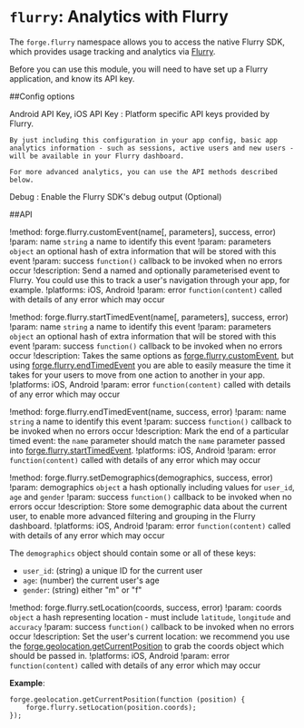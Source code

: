 ``flurry``: Analytics with Flurry
=================================

The ``forge.flurry`` namespace allows you to access the native Flurry SDK, which provides usage tracking and analytics via [Flurry](http://www.flurry.com/).

Before you can use this module, you will need to have set up a Flurry
application, and know its API key.

##Config options

Android API Key,
iOS API Key
:	Platform specific API keys provided by Flurry.

	By just including this configuration in your app config, basic app
	analytics information - such as sessions, active users and new users -
	will be available in your Flurry dashboard.

	For more advanced analytics, you can use the API methods described
	below.

Debug
:	Enable the Flurry SDK's debug output (Optional)

##API

!method: forge.flurry.customEvent(name[, parameters], success, error)
!param: name `string` a name to identify this event
!param: parameters `object` an optional hash of extra information that will be stored with this event
!param: success `function()` callback to be invoked when no errors occur
!description: Send a named and optionally parameterised event to Flurry. You could use this to track a user's navigation through your app, for example.
!platforms: iOS, Android
!param: error `function(content)` called with details of any error which may occur

!method: forge.flurry.startTimedEvent(name[, parameters], success, error)
!param: name `string` a name to identify this event
!param: parameters `object` an optional hash of extra information that will be stored with this event
!param: success `function()` callback to be invoked when no errors occur
!description: Takes the same options as [forge.flurry.customEvent](index.html#forgeflurrycustomeventname-parameters-success-error), but using [forge.flurry.endTimedEvent](index.html#forgeflurryendtimedeventname-success-error) you are able to easily measure the time it takes for your users to move from one action to another in your app.
!platforms: iOS, Android
!param: error `function(content)` called with details of any error which may occur

!method: forge.flurry.endTimedEvent(name, success, error)
!param: name `string` a name to identify this event
!param: success `function()` callback to be invoked when no errors occur
!description: Mark the end of a particular timed event: the ``name`` parameter should match the ``name`` parameter passed into [forge.flurry.startTimedEvent](index.html#forgeflurrystarttimedeventname-parameters-success-error).
!platforms: iOS, Android
!param: error `function(content)` called with details of any error which may occur

!method: forge.flurry.setDemographics(demographics, success, error)
!param: demographics `object` a hash optionally including values for ``user_id``, ``age`` and ``gender``
!param: success `function()` callback to be invoked when no errors occur
!description: Store some demographic data about the current user, to enable more advanced filtering and grouping in the Flurry dashboard.
!platforms: iOS, Android
!param: error `function(content)` called with details of any error which may occur

The ``demographics`` object should contain some or all of these keys:

-  ``user_id``: (string) a unique ID for the current user
-  ``age``: (number) the current user's age
-  ``gender``: (string) either "m" or "f"

!method: forge.flurry.setLocation(coords, success, error)
!param: coords `object` a hash representing location - must include ``latitude``, ``longitude`` and ``accuracy``
!param: success `function()` callback to be invoked when no errors occur
!description: Set the user's current location: we recommend you use the [forge.geolocation.getCurrentPosition](/modules/geolocation/current/docs/index.html#forgegeolocationgetcurrentpositionoptions-success-error) to grab the coords object which should be passed in.
!platforms: iOS, Android
!param: error `function(content)` called with details of any error which may occur

**Example**:

    forge.geolocation.getCurrentPosition(function (position) {
        forge.flurry.setLocation(position.coords);
    });
